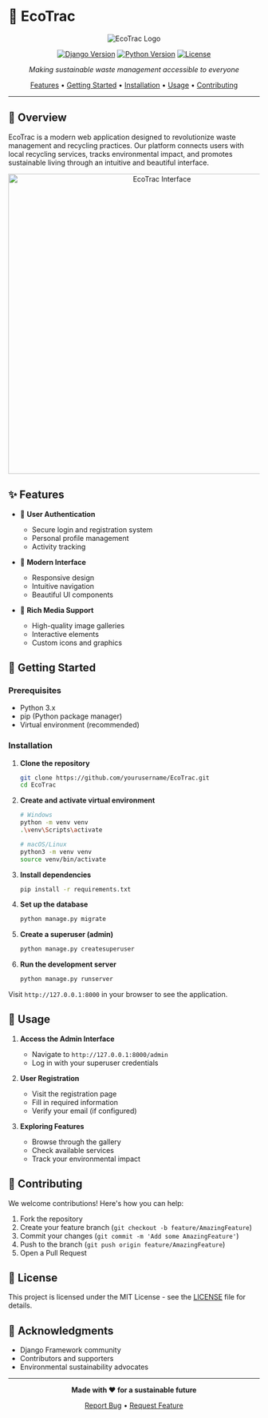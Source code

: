 # 🌱 EcoTrac

<div align="center">

![EcoTrac Logo](pickup/static/images/logo.svg)

[![Django Version](https://img.shields.io/badge/Django-5.1.6-green.svg)](https://www.djangoproject.com/)
[![Python Version](https://img.shields.io/badge/Python-3.x-blue.svg)](https://www.python.org/)
[![License](https://img.shields.io/badge/License-MIT-yellow.svg)](LICENSE)

*Making sustainable waste management accessible to everyone*

[Features](#features) • [Getting Started](#getting-started) • [Installation](#installation) • [Usage](#usage) • [Contributing](#contributing)

</div>

---

## 🌟 Overview

EcoTrac is a modern web application designed to revolutionize waste management and recycling practices. Our platform connects users with local recycling services, tracks environmental impact, and promotes sustainable living through an intuitive and beautiful interface.

<div align="center">
<img src="pickup/static/images/intro-pic-primary.jpg" alt="EcoTrac Interface" width="600"/>
</div>

## ✨ Features

- 🔐 **User Authentication**
  - Secure login and registration system
  - Personal profile management
  - Activity tracking

- 📱 **Modern Interface**
  - Responsive design
  - Intuitive navigation
  - Beautiful UI components

- 🎨 **Rich Media Support**
  - High-quality image galleries
  - Interactive elements
  - Custom icons and graphics

## 🚀 Getting Started

### Prerequisites

- Python 3.x
- pip (Python package manager)
- Virtual environment (recommended)

### Installation

1. **Clone the repository**
   ```bash
   git clone https://github.com/yourusername/EcoTrac.git
   cd EcoTrac
   ```

2. **Create and activate virtual environment**
   ```bash
   # Windows
   python -m venv venv
   .\venv\Scripts\activate

   # macOS/Linux
   python3 -m venv venv
   source venv/bin/activate
   ```

3. **Install dependencies**
   ```bash
   pip install -r requirements.txt
   ```

4. **Set up the database**
   ```bash
   python manage.py migrate
   ```

5. **Create a superuser (admin)**
   ```bash
   python manage.py createsuperuser
   ```

6. **Run the development server**
   ```bash
   python manage.py runserver
   ```

Visit `http://127.0.0.1:8000` in your browser to see the application.


## 🎯 Usage

1. **Access the Admin Interface**
   - Navigate to `http://127.0.0.1:8000/admin`
   - Log in with your superuser credentials

2. **User Registration**
   - Visit the registration page
   - Fill in required information
   - Verify your email (if configured)

3. **Exploring Features**
   - Browse through the gallery
   - Check available services
   - Track your environmental impact

## 🤝 Contributing

We welcome contributions! Here's how you can help:

1. Fork the repository
2. Create your feature branch (`git checkout -b feature/AmazingFeature`)
3. Commit your changes (`git commit -m 'Add some AmazingFeature'`)
4. Push to the branch (`git push origin feature/AmazingFeature`)
5. Open a Pull Request

## 📝 License

This project is licensed under the MIT License - see the [LICENSE](LICENSE) file for details.

## 🙏 Acknowledgments

- Django Framework community
- Contributors and supporters
- Environmental sustainability advocates

---

<div align="center">

**Made with ❤️ for a sustainable future**

[Report Bug](https://github.com/yourusername/EcoTrac/issues) • [Request Feature](https://github.com/yourusername/EcoTrac/issues)

</div> 
